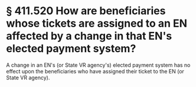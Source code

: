 # § 411.520   How are beneficiaries whose tickets are assigned to an EN affected by a change in that EN's elected payment system?

A change in an EN's (or State VR agency's) elected payment system has no effect upon the beneficiaries who have assigned their ticket to the EN (or State VR agency).




